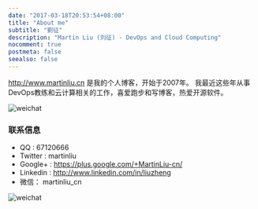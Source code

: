 ```yaml
---
date: "2017-03-18T20:53:54+08:00"
title: "About me"
subtitle: "劉征"
description: "Martin Liu (刘征) - DevOps and Cloud Computing"
nocomment: true
postmeta: false
seealso: false
---
```


http://www.martinliu.cn 是我的个人博客，开始于2007年。
我最近这些年从事DevOps教练和云计算相关的工作，喜爱跑步和写博客，热爱开源软件。

![weichat](/images/avatar.jpg)


### 联系信息

* QQ : 67120666
* Twitter : martinliu
* Google+ : https://plus.google.com/+MartinLiu-cn/
* Linkedin : http://www.linkedin.com/in/liuzheng
* 微信： martinliu_cn

![weichat](/images/martinliu-weichat.jpg)



